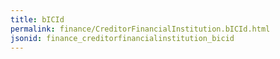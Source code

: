 ```yaml
---
title: bICId
permalink: finance/CreditorFinancialInstitution.bICId.html
jsonid: finance_creditorfinancialinstitution_bicid
---
```

